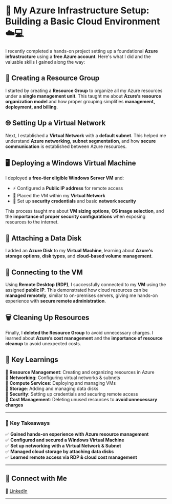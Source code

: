 # 🚀 My Azure Infrastructure Setup: Building a Basic Cloud Environment ☁️💻  

I recently completed a hands-on project setting up a foundational **Azure infrastructure** using a **free Azure account**. Here's what I did and the valuable skills I gained along the way:  

## 📂 Creating a Resource Group  
I started by creating a **Resource Group** to organize all my Azure resources under a **single management unit**. This taught me about **Azure’s resource organization model** and how proper grouping simplifies **management, deployment, and billing**.  

## 🌐 Setting Up a Virtual Network  
Next, I established a **Virtual Network** with a **default subnet**. This helped me understand **Azure networking**, **subnet segmentation**, and how **secure communication** is established between Azure resources.  

## 🖥 Deploying a Windows Virtual Machine  
I deployed a **free-tier eligible Windows Server VM** and:  
- ⚡ Configured a **Public IP address** for remote access  
- 🔗 Placed the VM within my **Virtual Network**  
- 🔐 Set up **security credentials** and basic **network security**  

This process taught me about **VM sizing options**, **OS image selection**, and the **importance of proper security configurations** when exposing resources to the internet.  

## 💾 Attaching a Data Disk  
I added an **Azure Disk** to my **Virtual Machine**, learning about **Azure's storage options**, **disk types**, and **cloud-based volume management**.  

## 🔌 Connecting to the VM  
Using **Remote Desktop (RDP)**, I successfully connected to my **VM** using the assigned **public IP**. This demonstrated how cloud resources can be **managed remotely**, similar to on-premises servers, giving me hands-on experience with **secure remote administration**.  

## 🗑 Cleaning Up Resources  
Finally, I **deleted the Resource Group** to avoid unnecessary charges. I learned about **Azure’s cost management** and the **importance of resource cleanup** to avoid unexpected costs.  

## 🚀 Key Learnings  
🔹 **Resource Management**: Creating and organizing resources in Azure  
🔹 **Networking**: Configuring virtual networks & subnets  
🔹 **Compute Services**: Deploying and managing VMs  
🔹 **Storage**: Adding and managing data disks  
🔹 **Security**: Setting up credentials and securing remote access  
🔹 **Cost Management**: Deleting unused resources to **avoid unnecessary charges**  

---

### 📌 Key Takeaways  
✅ **Gained hands-on experience with Azure resource management**  
✅ **Configured and secured a Windows Virtual Machine**  
✅ **Set up networking with a Virtual Network & Subnet**  
✅ **Managed cloud storage by attaching data disks**  
✅ **Learned remote access via RDP & cloud cost management**  

---

 
## 🔗 Connect with Me  
💼 [LinkedIn](https://www.linkedin.com/in/eyilan)  

---




